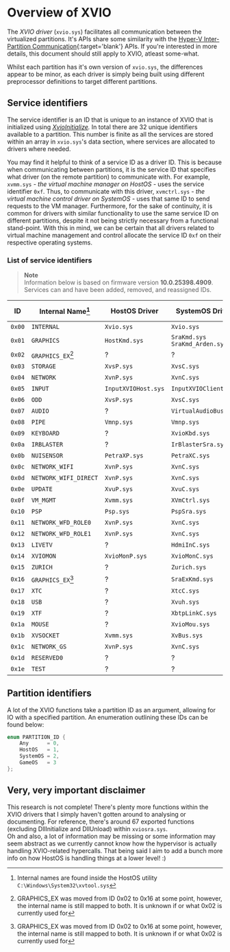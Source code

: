 # Overview of XVIO
The *XVIO driver* (`xvio.sys`) facilitates all communication between the virtualized partitions. It's APIs share some similarity with the [Hyper-V Inter-Partition Communication](https://github.com/MicrosoftDocs/Virtualization-Documentation/blob/main/tlfs/Hypervisor%20Top%20Level%20Functional%20Specification%20v6.0b.pdf){:target='blank'} APIs. If you're interested in more details, this document should still apply to XVIO, atleast some-what.

Whilst each partition has it's own version of `xvio.sys`, the differences appear to be minor, as each driver is simply being built using different preprocessor definitions to target different partitions.  

## Service identifiers  
The service identifier is an ID that is unique to an instance of XVIO that is initialized using *[XvioInitialize](./xvio-initialize.md).* In total there are 32 unique identifiers available to a partition. This number is finite as all the services are stored within an array in `xvio.sys`'s data section, where services are allocated to drivers where needed.  

You may find it helpful to think of a service ID as a driver ID. This is because when communicating between partitions, it is the service ID that specifies what driver (on the remote partition) to communicate with. For example, `xvmm.sys` *- the virtual machine manager on HostOS -* uses the service identifier `0xf`. Thus, to communicate with this driver, `xvmctrl.sys` *- the virtual machine control driver on SystemOS -* uses that same ID to send requests to the VM manager. Furthermore, for the sake of continuity, it is common for drivers with similar functionality to use the same service ID on different partitions, despite it not being strictly necessary from a functional stand-point. With this in mind, we can be certain that all drivers related to virtual machine management and control allocate the service ID `0xf` on their respective operating systems.

### List of service identifiers

> **Note**<br>
> Information below is based on firmware version **10.0.25398.4909**. Services can and have been added, removed, and
> reassigned IDs.

| ID     | Internal Name[^internal-names] | HostOS Driver       | SystemOS Driver                    | GameOS Driver |
|--------|--------------------------------|---------------------|------------------------------------|---------------|
| `0x00` | `INTERNAL`                     | `Xvio.sys`          | `Xvio.sys`                         | ?             |
| `0x01` | `GRAPHICS`                     | `HostKmd.sys`       | `SraKmd.sys`<br>`SraKmd_Arden.sys` | ?             |
| `0x02` | `GRAPHICS_EX`[^graphics-ex]    | ?                   | ?                                  | ?             |
| `0x03` | `STORAGE`                      | `XvsP.sys`          | `XvsC.sys`                         | ?             |
| `0x04` | `NETWORK`                      | `XvnP.sys`          | `XvnC.sys`                         | ?             |
| `0x05` | `INPUT`                        | `InputXVIOHost.sys` | `InputXVIOClient.sys`              | ?             |
| `0x06` | `ODD`                          | `XvsP.sys`          | `XvsC.sys`                         | ?             |
| `0x07` | `AUDIO`                        | ?                   | `VirtualAudioBus.sys`              | ?             |
| `0x08` | `PIPE`                         | `Vmnp.sys`          | `Vmnp.sys`                         | ?             |
| `0x09` | `KEYBOARD`                     | ?                   | `XvioKbd.sys`                      | ?             |
| `0x0a` | `IRBLASTER`                    | ?                   | `IrBlasterSra.sys`                 | ?             |
| `0x0b` | `NUISENSOR`                    | `PetraXP.sys`       | `PetraXC.sys`                      | ?             |
| `0x0c` | `NETWORK_WIFI`                 | `XvnP.sys`          | `XvnC.sys`                         | ?             |
| `0x0d` | `NETWORK_WIFI_DIRECT`          | `XvnP.sys`          | `XvnC.sys`                         | ?             |
| `0x0e` | `UPDATE`                       | `XvuP.sys`          | `XvuC.sys`                         | ?             |
| `0x0f` | `VM_MGMT`                      | `Xvmm.sys`          | `XVmCtrl.sys`                      | ?             |
| `0x10` | `PSP`                          | `Psp.sys`           | `PspSra.sys`                       | ?             |
| `0x11` | `NETWORK_WFD_ROLE0`            | `XvnP.sys`          | `XvnC.sys`                         | ?             |
| `0x12` | `NETWORK_WFD_ROLE1`            | `XvnP.sys`          | `XvnC.sys`                         | ?             |
| `0x13` | `LIVETV`                       | ?                   | `HdmiInC.sys`                      | ?             |
| `0x14` | `XVIOMON`                      | `XvioMonP.sys`      | `XvioMonC.sys`                     | ?             |
| `0x15` | `ZURICH`                       | ?                   | `Zurich.sys`                       | ?             |
| `0x16` | `GRAPHICS_EX`[^graphics-ex]    | ?                   | `SraExKmd.sys`                     | ?             |
| `0x17` | `XTC`                          | ?                   | `XtcC.sys`                         | ?             |
| `0x18` | `USB`                          | ?                   | `Xvuh.sys`                         | ?             |
| `0x19` | `XTF`                          | ?                   | `XbtpLinkC.sys`                    | ?             |
| `0x1a` | `MOUSE`                        | ?                   | `XvioMou.sys`                      | ?             |
| `0x1b` | `XVSOCKET`                     | `Xvmm.sys`          | `XvBus.sys`                        | ?             |
| `0x1c` | `NETWORK_GS`                   | `XvnP.sys`          | `XvnC.sys`                         | ?             |
| `0x1d` | `RESERVED0`                    | ?                   | ?                                  | ?             |
| `0x1e` | `TEST`                         | ?                   | ?                                  | ?             |

[^internal-names]: Internal names are found inside the HostOS utility `C:\Windows\System32\xvtool.sys`

[^graphics-ex]: GRAPHICS_EX was moved from ID 0x02 to 0x16 at some point, however, the internal name is still mapped to
both. It is unknown if or what 0x02 is currently used for

## Partition identifiers
A lot of the XVIO functions take a partition ID as an argument, allowing for IO with a specified partition. An enumeration outlining these IDs can be found below:  
```cpp
enum PARTITION_ID {
    Any      = 0,
    HostOS   = 1,
    SystemOS = 2,
    GameOS   = 3
};
```

## Very, very important disclaimer
This research is not complete! There's plenty more functions within the XVIO drivers that I simply haven't gotten around to analysing or documenting. For reference, there's around 67 exported functions (excluding DllInitialize and DllUnload) within `xviosra.sys`.  
Oh and also, a lot of information may be missing or some information may seem abstract as we currently cannot know how the hypervisor is actually handling XVIO-related hypercalls. That being said I aim to add a bunch more info on how HostOS is handling things at a lower level! :)